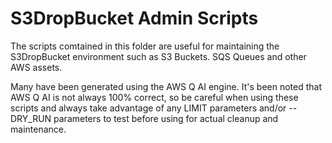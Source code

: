 # S3DropBucket Admin Scripts 

The scripts comtained in this folder are useful for maintaining the S3DropBucket environment such as S3 Buckets. SQS Queues and other AWS assets. 

Many have been generated using the AWS Q AI engine. 
It's been noted that AWS Q AI is not always 100% correct, so be careful when using these scripts and always take advantage of any LIMIT parameters and/or --DRY_RUN parameters to test before using for actual cleanup and maintenance. 


